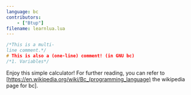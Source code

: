 ```yaml
---
language: bc
contributors:
    - ["Btup"]
filename: learnlua.lua
---
```

```c
/*This is a multi-
line comment.*/
# This is also a (one-line) comment! (in GNU bc)
/*1. Variables*/
```
Enjoy this simple calculator! For further reading, you can refer to [https://en.wikipedia.org/wiki/Bc_(programming_language) the wikipedia page for bc].

